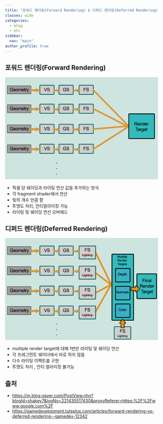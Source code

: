```yaml
---
title: "포워드 렌더링(Forward Rendering) & 디퍼드 렌더링(Deferred Rendering)"
classes: wide
categories: 
  - blog
  - etc
sidebar:
  nav: "main"
author_profile: true
---
```


## 포워드 렌더링(Forward Rendering)
![post_thumbnail](/assets/images/forward-v2.png)
* 픽셀 당 쉐이딩과 라이팅 연산 값을 추가하는 방식
* 각 fragment shader에서 연산
* 빛의 개수 만큼 함
* 투명도 처리, 안티얼라이징 가능
* 라이팅 및 쉐이딩 연산 오버헤드

## 디퍼드 렌더링(Deferred Rendering)
![post_thumbnail](/assets/images/deferred-v2.png)
* multiple render target에 대해 1번만 라이팅 및 쉐이딩 연산
* 각 프레그먼트 쉐이더에서 따로 하지 않음
* 다수 라이팅 이펙트를 구현
* 투명도 처리 , 안티 얼라이징 불가능

## 출처
* <https://m.blog.naver.com/PostView.nhn?blogId=shakey7&logNo=221435517430&proxyReferer=https:%2F%2Fwww.google.com%2F>  
* <https://gamedevelopment.tutsplus.com/articles/forward-rendering-vs-deferred-rendering--gamedev-12342>
